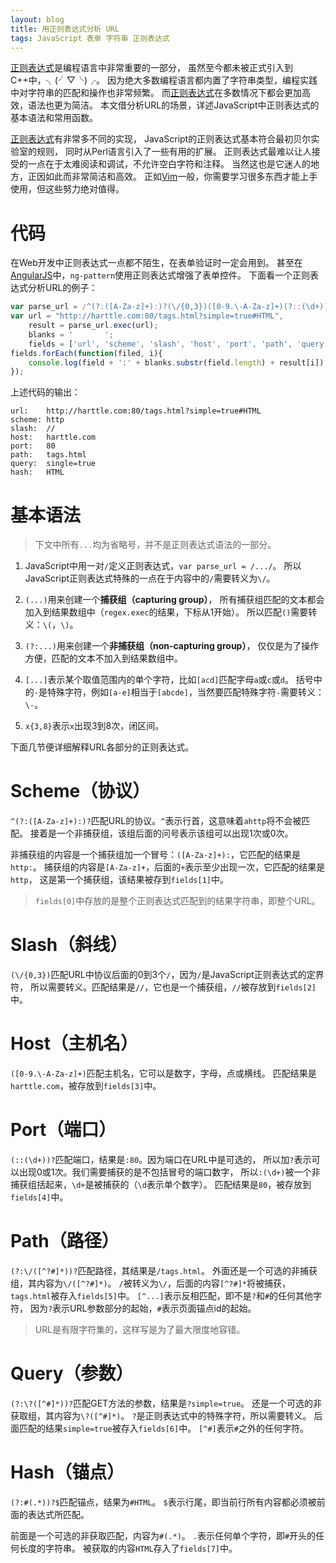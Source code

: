 ```yaml
---
layout: blog
title: 用正则表达式分析 URL
tags: JavaScript 表单 字符串 正则表达式
---
```


[正则表达式][regex]是编程语言中非常重要的一部分，
虽然至今都未被正式引入到C++中，╮(╯▽╰)╭。
因为绝大多数编程语言都内置了字符串类型，编程实践中对字符串的匹配和操作也非常频繁。
而[正则表达式][regex]在多数情况下都会更加高效，语法也更为简洁。
本文借分析URL的场景，详述JavaScript中正则表达式的基本语法和常用函数。

[正则表达式][regex]有非常多不同的实现，
JavaScript的正则表达式基本符合最初贝尔实验室的规则，
同时从Perl语言引入了一些有用的扩展。
正则表达式最难以让人接受的一点在于太难阅读和调试，不允许空白字符和注释。
当然这也是它迷人的地方，正因如此而非常简洁和高效。
正如[Vim][vim]一般，你需要学习很多东西才能上手使用，但这些努力绝对值得。

# 代码

在Web开发中正则表达式一点都不陌生，在表单验证时一定会用到。
甚至在[AngularJS][ng]中，`ng-pattern`使用正则表达式增强了表单控件。
下面看一个正则表达式分析URL的例子：

```javascript
var parse_url = /^(?:([A-Za-z]+):)?(\/{0,3})([0-9.\-A-Za-z]+)(?::(\d+))?(?:\/([^?#]*))?(?:\?([^#]*))?(?:#(.*))?$/;
var url = "http://harttle.com:80/tags.html?simple=true#HTML",
    result = parse_url.exec(url);
    blanks = '       ';
    fields = ['url', 'scheme', 'slash', 'host', 'port', 'path', 'query', 'hash'];
fields.forEach(function(filed, i){
    console.log(field + ':' + blanks.substr(field.length) + result[i]);
});
```

<!--more-->

上述代码的输出：

```
url:    http://harttle.com:80/tags.html?simple=true#HTML
scheme: http
slash:  //
host:   harttle.com
port:   80
path:   tags.html
query:  single=true
hash:   HTML
```

# 基本语法

> 下文中所有`...`均为省略号，并不是正则表达式语法的一部分。

1. JavaScript中用一对`/`定义正则表达式，`var parse_url = /.../`。
所以JavaScript正则表达式特殊的一点在于内容中的`/`需要转义为`\/`。

2. `(...)`用来创建一个**捕获组（capturing group）**，
所有捕获组匹配的文本都会加入到结果数组中（`regex.exec`的结果，下标从1开始）。
所以匹配`()`需要转义：`\(`，`\)`。

3. `(?:...)`用来创建一个**非捕获组（non-capturing group）**，
仅仅是为了操作方便，匹配的文本不加入到结果数组中。

4. `[...]`表示某个取值范围内的单个字符，比如`[acd]`匹配字母`a`或`c`或`d`。
括号中的`-`是特殊字符，例如`[a-e]`相当于`[abcde]`，当然要匹配特殊字符`-`需要转义：
`\-`。

5. `x{3,8}`表示`x`出现3到8次，闭区间。

下面几节便详细解释URL各部分的正则表达式。

# Scheme（协议）

`^(?:([A-Za-z]+):)?`匹配URL的协议。`^`表示行首，这意味着`ahttp`将不会被匹配。
接着是一个非捕获组，该组后面的问号表示该组可以出现1次或0次。

非捕获组的内容是一个捕获组加一个冒号：`([A-Za-z]+):`，它匹配的结果是`http:`。
捕获组的内容是`[A-Za-z]+`，后面的`+`表示至少出现一次，它匹配的结果是`http`，
这是第一个捕获组，该结果被存到`fields[1]`中。

> `fields[0]`中存放的是整个正则表达式匹配到的结果字符串，即整个URL。

# Slash（斜线）

`(\/{0,3})`匹配URL中协议后面的0到3个`/`，因为`/`是JavaScript正则表达式的定界符，
所以需要转义。匹配结果是`//`，它也是一个捕获组，`//`被存放到`fields[2]`中。

# Host（主机名）

`([0-9.\-A-Za-z]+)`匹配主机名，它可以是数字，字母，点或横线。
匹配结果是`harttle.com`，被存放到`fields[3]`中。

# Port（端口）

`(::(\d+))?`匹配端口，结果是`:80`。因为端口在URL中是可选的，
所以加`?`表示可以出现0或1次。我们需要捕获的是不包括冒号的端口数字，
所以`:(\d+)`被一个非捕获组括起来，`\d+`是被捕获的（`\d`表示单个数字）。
匹配结果是`80`，被存放到`fields[4]`中。

# Path（路径）

`(?:\/([^?#]*))?`匹配路径，其结果是`/tags.html`。
外面还是一个可选的非捕获组，其内容为`\/([^?#]*)`。
`/`被转义为`\/`，后面的内容`[^?#]*`将被捕获，`tags.html`被存入`fields[5]`中。
`[^...]`表示反相匹配，即不是`?`和`#`的任何其他字符，
因为`?`表示URL参数部分的起始，`#`表示页面锚点id的起始。

> URL是有限字符集的，这样写是为了最大限度地容错。

# Query（参数）

`(?:\?([^#]*))?`匹配GET方法的参数，结果是`?simple=true`。
还是一个可选的非获取组，其内容为`\?([^#]*)`。
`?`是正则表达式中的特殊字符，所以需要转义。
后面匹配的结果`simple=true`被存入`fields[6]`中。
`[^#]`表示`#`之外的任何字符。

# Hash（锚点）

`(?:#(.*))?$`匹配锚点，结果为`#HTML`。
`$`表示行尾，即当前行所有内容都必须被前面的表达式所匹配。

前面是一个可选的非获取匹配，内容为`#(.*)`。
`.`表示任何单个字符，即`#`开头的任何长度的字符串。
被获取的内容`HTML`存入了`fields[7]`中。

[vim]: /tags.html#Vim
[ng]: /tags.html#AngularJS
[regex]: https://zh.wikipedia.org/wiki/%E6%AD%A3%E5%88%99%E8%A1%A8%E8%BE%BE%E5%BC%8F
